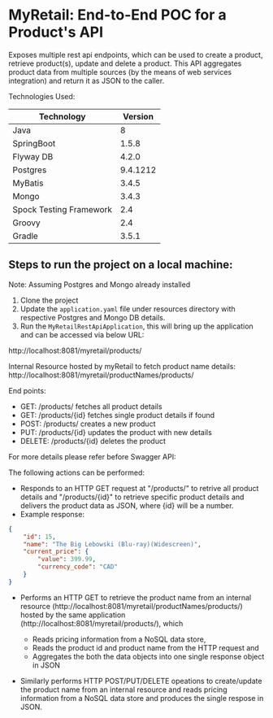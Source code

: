 # MyRetail: End-to-End POC for a Product's API
Exposes multiple rest api endpoints, which can be used to create a product, retrieve product(s), update and delete a product. This API aggregates product data from multiple sources (by the means of web services integration) and return it as JSON to the caller.  

Technologies Used:

| Technology    | Version       |
| ------------- | ------------- |
| Java          | 8  |
| SpringBoot  | 1.5.8  |
|Flyway DB|4.2.0 |
|Postgres|9.4.1212|
|MyBatis|3.4.5|
|Mongo|3.4.3|
|Spock Testing Framework|2.4|
|Groovy|2.4|
|Gradle|3.5.1  

## Steps to run the project on a local machine:
Note: Assuming Postgres and Mongo already installed  
1. Clone the project  
2. Update the `application.yaml` file under resources directory with respective Postgres and Mongo DB details.  
3. Run the `MyRetailRestApiApplication`, this will bring up the application and can be accessed via below URL:  

http://localhost:8081/myretail/products/

Internal Resource hosted by myRetail to fetch product name details:
http://localhost:8081/myretail/productNames/products/

End points: 
- GET: /products/  fetches all product details  
- GET: /products/{id} fetches single product details if found  
- POST: /products/ creates a new product  
- PUT: /products/{id} updates the product with new details  
- DELETE: /products/{id} deletes the product  

For more details please refer before Swagger API:


The following actions can be performed:  
* Responds to an HTTP GET request at "/products/" to retrive all product details and "/products/{id}" to retrieve specific product details and delivers the product data as JSON, where {id} will be a number.  
* Example response:

``` json
{
    "id": 15,
    "name": "The Big Lebowski (Blu-ray)(Widescreen)",
    "current_price": {
        "value": 399.99,
        "currency_code": "CAD"
    }
}
```
  
* Performs an HTTP GET to retrieve the product name from an internal resource (http://localhost:8081/myretail/productNames/products/) hosted by the same application
(http://localhost:8081/myretail/products/), which

    * Reads pricing information from a NoSQL data store,      
    * Reads the product id and product name from the HTTP request and  
    * Aggregates the both the data objects into one single response object in JSON 
    
* Similarly performs HTTP POST/PUT/DELETE opeations to create/update the product name from an internal resource and reads pricing information from a NoSQL data store and produces the single respose in JSON.   




